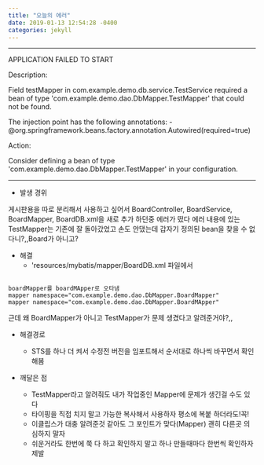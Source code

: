 ```yaml
---
title: "오늘의 에러"
date: 2019-01-13 12:54:28 -0400
categories: jekyll
---
```


***
APPLICATION FAILED TO START


Description:

Field testMapper in com.example.demo.db.service.TestService required a bean of type 'com.example.demo.dao.DbMapper.TestMapper' that could not be found.

The injection point has the following annotations:
	- @org.springframework.beans.factory.annotation.Autowired(required=true)

Action:

Consider defining a bean of type 'com.example.demo.dao.DbMapper.TestMapper' in your configuration.
***

- 발생 경위

게시판용을 따로 분리해서 사용하고 싶어서  BoardController, BoardService, BoardMapper, BoardDB.xml을 새로 추가 하던중 에러가 떴다
에러 내용에 있는 TestMapper는 기존에 잘 돌아갔었고 손도 안댔는데 갑자기 정의된 bean을 찾을 수 없다니?,,Board가 아니고?

- 해결 
  - 'resources/mybatis/mapper/BoardDB.xml 파일에서

<pre><code>
boardMapper를 boardMApper로 오타냄
mapper namespace="com.example.demo.dao.DbMapper.BoardMapper"
mapper namespace="com.example.demo.dao.DbMapper.BoardMApper"
</code></pre>
근데 왜 BoardMapper가 아니고 TestMapper가 문제 생겼다고 알려준거야?,,

- 해결경로
  - STS를 하나 더 켜서 수정전 버전을 임포트해서 순서대로 하나씩 바꾸면서 확인해봄


- 깨달은 점
  - TestMapper라고 알려줘도 내가 작업중인 Mapper에 문제가 생긴걸 수도 있다
  - 타이핑을 직접 치지 말고 가능한 복사해서 사용하자 평소에 복붙 하더라도!꼭!
  - 이클립스가 대충 알려준것 같아도 그 포인트가 맞다(Mapper) 괜히 다른곳 의심하지 말자
  - 쉬운거라도 한번에 쭉 다 하고 확인하지 말고 하나 만들때마다 한번씩 확인하자 제발
